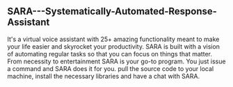 ## SARA---Systematically-Automated-Response-Assistant

It's a virtual voice assistant with 25+ amazing functionality meant to make your life easier and skyrocket your productivity.
SARA is built with a vision of automating regular tasks so that you can focus on things that matter. 
From necessity to entertainment SARA is your go-to program. You just issue a command and SARA does it for you.
pull the source code to your local machine, install the necessary libraries and have a chat with SARA.
